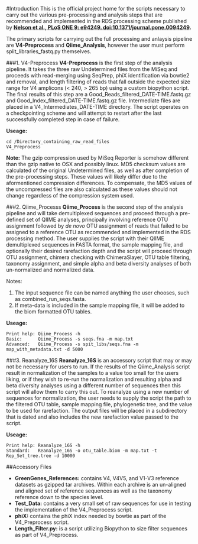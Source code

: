#Introduction
This is the official project home for the scripts necessary to carry out the various pre-processing and analysis steps that are recommended and implemented in the RDS processing scheme published by __[Nelson et al., PLoS ONE 9: e94249. doi:10.1371/journal.pone.0094249](http://www.plosone.org/article/info%3Adoi%2F10.1371%2Fjournal.pone.0094249 "Nelson et al., Analysis, Optimization and Verification of Illumina-Generated 16S Amplicon Surveys, PLoS ONE (2014) 9:e94249").__

The primary scripts for carrying out the full processing and anlaysis pipeline are __V4-Preprocess__ and __Qiime\_Analysis__, however the user must perform split_libraries_fastq.py themselves.

###1. V4-Preprocess
__V4-Preprocess__ is the first step of the analysis pipeline. It takes the three raw Undetermined files from the MiSeq and proceeds with read-merging using SeqPrep, phiX identification via bowtie2 and removal, and length filtering of reads that fall outside the expected size range for V4 amplicons (< 240, > 265 bp) using a custom biopython script. The final results of this step are a Good\_Reads\_filtered\_DATE-TIME.fastq.gz and Good\_Index\_filtered\_DATE-TIME.fastq.gz file. Intermediate files are placed in a V4\_Intermediates\_DATE-TIME directory. The script operates on a checkpointing scheme and will attempt to restart after the last successfully completed step in case of failure.

__Useage:__ 
```shell
cd /Directory_containing_raw_read_files
V4_Preprocess
```
__Note:__ The gzip compression used by MiSeq Reporter is somehow different than the gzip native to OSX and possibly linux. MD5 checksum values are calculated of the original Undetermined files, as well as after completion of the pre-processing steps. These values will likely differ due to the aformentioned compression differences. To compensate, the MD5 values of the uncompressed files are also calculated as these values should not change regardless of the compression system used.

###2. Qiime\_Processs
__Qiime_Process__ is the second step of the analysis pipeline and will take demultiplexed sequences and proceed through a pre-defined set of QIIME analyses, principally involving reference OTU assignment followed by *de novo* OTU assignment of reads that failed to be assigned to a reference OTU as recommended and implemented in the RDS processing method. The user supplies the script with their QIIME demultiplexed sequences in FASTA format, the sample mapping file, and optionally their desired rarefaction depth and the script will proceed through OTU assignment, chimera checking with ChimeraSlayer, OTU table filtering, taxonomy assignment, and simple alpha and beta diversity analyses of both un-normalized and normalized data. 

Notes: 
1. The input sequence file can be named anything the user chooses, such as combined_run_seqs.fasta. 
2. If meta-data is included in the sample mapping file, it will be added to the biom formatted OTU tables. 

__Useage:__
```shell
Print help: Qiime_Process -h
Basic:      Qiime_Process -s seqs.fna -m map.txt
Advanced:   Qiime_Process -s spit_libs/seqs.fna -m map_with_metadata.txt -d 5000

```

###3. Reanalyze\_16S
__Reanalyze\_16S__ is an accessory script that may or may not be necessary for users to run. If the results of the Qiime\_Analysis script result in normalization of the samples to a value too small for the users liking, or if they wish to re-run the normalization and resulting alpha and beta diversity analyses using a different number of sequences then this script will allow them to carry this out. To reanalyze using a new number of sequences for normalization, the user needs to supply the script the path to the filtered OTU table, sample mapping file, phylogenetic tree, and the value to be used for rarefaction. The output files will be placed in a subdirectory that is dated and also includes the new rarefaction value passed to the script.

__Useage:__
```shell
Print help: Reanalyze_16S -h
Standard:   Reanalyze_16S -o otu_table.biom -m map.txt -t Rep_Set_tree.tree -d 10000
```

##Accessory Files
- __GreenGenes_References:__ contains V4, V4V5, and V1-V3 reference datasets as gzipped tar archives. Within each archive is an un-aligned and aligned set of reference sequences as well as the taxonomy reference down to the species level.
- __Test_Data:__ contains a very small set of raw sequences for use in testing the implementation of the V4_Preprocess script.
- __phiX:__ contains the phiX index needed by bowtie as part of the V4_Preprocess script.
- __Length_Filter.py:__ is a script utilizing Biopython to size filter sequences as part of V4_Preprocess.

